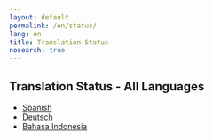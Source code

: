```yaml
---
layout: default
permalink: /en/status/
lang: en
title: Translation Status
nosearch: true
---
```


## Translation Status - All Languages

- [Spanish]({{site.baseurl}}/es/status/)
- [Deutsch]({{site.baseurl}}/de/status/)
- [Bahasa Indonesia]({{site.basurl}}/id/status/)
